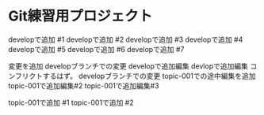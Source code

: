 # Git練習用プロジェクト

developで追加 #1
developで追加 #2
developで追加 #3
developで追加 #4
developで追加 #5
developで追加 #6
developで追加 #7

変更を追加
developブランチでの変更 developで追加編集
devlopで追加編集 コンフリクトするはず。
developブランチでの変更
topic-001での途中編集を追加
topic-001で追加編集#2
topic-001で追加編集#3

topic-001で追加 #1
topic-001で追加 #2
